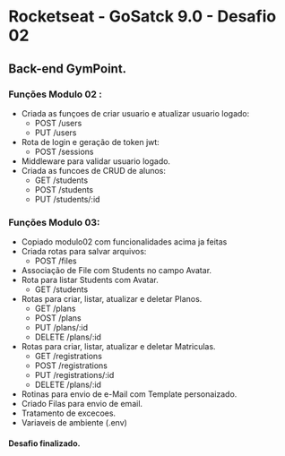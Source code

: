 # Rocketseat - GoSatck 9.0 - Desafio 02

## Back-end GymPoint.

### Funções Modulo 02 :
* Criada as funçoes de criar usuario e atualizar usuario logado:
  + POST /users
  + PUT /users
* Rota de login e geração de token jwt:
  + POST /sessions
* Middleware para validar usuario logado.
* Criada as funcoes de CRUD de alunos:
  + GET /students
  + POST /students
  + PUT /students/:id

### Funções Modulo 03:
* Copiado modulo02 com funcionalidades acima ja feitas
* Criada rotas para salvar arquivos:
  + POST /files
* Associação de File com Students no campo Avatar.
* Rota para listar Students com Avatar.
  + GET /students
* Rotas para criar, listar, atualizar e deletar Planos.
  + GET /plans
  + POST /plans
  + PUT /plans/:id
  + DELETE /plans/:id
* Rotas para criar, listar, atualizar e deletar Matriculas.
  + GET /registrations
  + POST /registrations
  + PUT /registrations/:id
  + DELETE /plans/:id
* Rotinas para envio de e-Mail com Template personaizado.
* Criado Filas para envio de email.
* Tratamento de excecoes.
* Variaveis de ambiente (.env)

#### Desafio finalizado.
